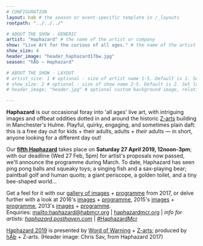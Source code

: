 ```yaml
---
# CONFIGURATION
layout: hab # the season or event-specific template in /_layouts
rootpath: "../../../"

# ABOUT THE SHOW - GENERIC
artist: "Haphazard" # the name of the artist or company
show: "Live Art for the curious of all ages." # the name of the artist or company
show_size: 4
header_image: "header_haphazard17bw.jpg"   
season: "hÅb — Haphazard"

# ABOUT THE SHOW - LAYOUT
# artist_size: 1 # optional - size of artist name 1-5. Default is 1. Set longer names to lower values
# show_size: 2 # optional - size of show name 2-5. Default is 2. Set longer names to lower values
# header_image: "header.jpg" # optional custom background image, relative to current page

---         
```

**Haphazard** is our occasional foray into 'all ages' live art, with intriguing images and offbeat oddities dotted in and around the historic <a href="http://www.z-arts.org" target="_blank">Z-arts</a> building in Manchester's Hulme. Playful, quirky, engaging, and sometimes plain daft: this is a free day out for kids + their adults, adults + *their* adults — in short, anyone looking for a different day out!            
           
Our **[fifth Haphazard](/current/2019-haphazard)** takes place on **Saturday 27 April 2019, 12noon-3pm**; with our deadline (Wed 27 Feb, 5pm) for artist's proposals now passed, we'll announce the programme during March. To date, Haphazard has seen ping pong balls and squeaky toys; a singing fish and a sax-playing bear; paintball golf and human quoits; a giant periscope, a golden toilet, and a tiny bee-shaped world…
        
Get a feel for it with our [gallery of images](/galleries/2018-emergency) + [programme](/archive/2017-haphazard) from 2017, or delve further with a look at 2016's [images](/galleries/2016-haphazard) + [programme](/archive/2016-haphazard), 2015's [images](/galleries/2015-haphazard) + [programme](/archive/2015-haphazard), 2013's [images](/galleries//2013-haphazard) + [programme](/archive/2013-spring/haphazard).         
Enquiries: <mailto:haphazard@habmcr.org> | <a href="http://haphazardmcr.org" target="_blank">haphazardmcr.org</a> | *info for artists: <a href="http://haphazard.posthaven.com" target="_blank">haphazard.posthaven.com</a>* | <a href="http://twitter.com/hashtag/HaphazardMcr" target="_blank">#HaphazardMcr</a>           
         
[Haphazard 2019](/current/2019-haphazard) is presented by [Word of Warning](/) + <a href="http://www.z-arts.org" target="_blank">Z-arts</a>; produced by [hÅb](/hab) + Z-arts. (Header image: Chris Sav, from Haphazard 2017)
